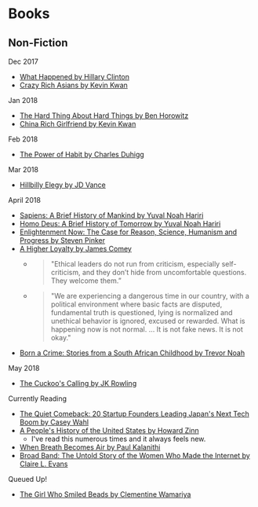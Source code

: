 # Books

## Non-Fiction

Dec 2017

* [What Happened by Hillary Clinton](https://www.amazon.com/What-Happened-Hillary-Rodham-Clinton/dp/1501175564)
* [Crazy Rich Asians by Kevin Kwan](https://www.amazon.com/Crazy-Rich-Asians-Kevin-Kwan/dp/0385536976)

Jan 2018

* [The Hard Thing About Hard Things by Ben Horowitz](https://www.amazon.com/Hard-Thing-About-Things-Building/dp/0062273205)
* [China Rich Girlfriend by Kevin Kwan](https://www.amazon.com/China-Rich-Girlfriend-Kevin-Kwan/dp/0385539088)

Feb 2018

* [The Power of Habit by Charles Duhigg](https://www.amazon.com/Power-Habit-What-Life-Business/dp/B007EJSMC8)

Mar 2018

* [Hillbilly Elegy by JD Vance](https://www.amazon.com/Hillbilly-Elegy-Memoir-Family-Culture/dp/0062300547)

April 2018

* [Sapiens: A Brief History of Mankind by Yuval Noah Hariri](https://www.amazon.com/Sapiens-Humankind-Yuval-Noah-Harari/dp/0062316095)
* [Homo Deus: A Brief History of Tomorrow by Yuval Noah Hariri](https://www.amazon.com/Homo-Deus-Brief-History-Tomorrow/dp/0062464310)
* [Enlightenment Now: The Case for Reason, Science, Humanism and Progress by Steven Pinker](https://www.amazon.com/Enlightenment-Now-Science-Humanism-Progress/dp/B079P5JV9P)
* [A Higher Loyalty by James Comey](https://www.theguardian.com/books/2018/apr/22/a-higher-loyalty-truth-lies-and-leadership-by-james-comey-book-review)
    * > "Ethical leaders do not run from criticism, especially self-criticism, and they don’t hide from uncomfortable questions. They welcome them.”
    * > "We are experiencing a dangerous time in our country, with a political environment where basic facts are disputed, fundamental truth is questioned, lying is normalized and unethical behavior is ignored, excused or rewarded. What is happening now is not normal. … It is not fake news. It is not okay."
* [Born a Crime: Stories from a South African Childhood by Trevor Noah](https://www.gatesnotes.com/Books/Born-a-Crime)

May 2018

* [The Cuckoo's Calling by JK Rowling](https://www.amazon.com/Cuckoos-Calling-Cormoran-Strike-Novel/dp/0316206849)

Currently Reading

* [The Quiet Comeback: 20 Startup Founders Leading Japan's Next Tech Boom by Casey Wahl](https://www.amazon.co.jp/Quiet-Comeback-Startup-Founders-NextPublishing/dp/4802027265)
* [A People's History of the United States by Howard Zinn](https://www.amazon.com/Peoples-History-United-States/dp/0062397346)
   * I've read this numerous times and it always feels new.
* [When Breath Becomes Air by Paul Kalanithi]()
* [Broad Band: The Untold Story of the Women Who Made the Internet by Claire L. Evans]()

Queued Up!

* [The Girl Who Smiled Beads by Clementine Wamariya]()
